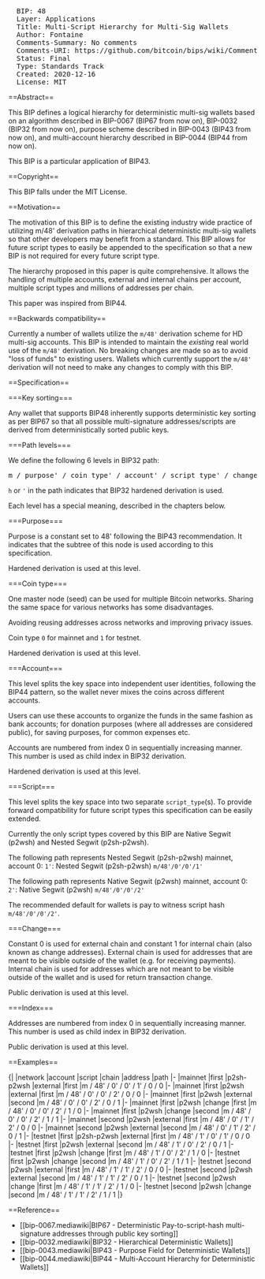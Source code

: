<pre>
  BIP: 48
  Layer: Applications
  Title: Multi-Script Hierarchy for Multi-Sig Wallets
  Author: Fontaine <dentondevelopment@protonmail.com>
  Comments-Summary: No comments
  Comments-URI: https://github.com/bitcoin/bips/wiki/Comments:BIP-0048
  Status: Final
  Type: Standards Track
  Created: 2020-12-16
  License: MIT
</pre>

==Abstract==

This BIP defines a logical hierarchy for deterministic multi-sig wallets based on an algorithm
described in BIP-0067 (BIP67 from now on), BIP-0032 (BIP32 from now on), purpose scheme described in
BIP-0043 (BIP43 from now on), and multi-account hierarchy described in
BIP-0044 (BIP44 from now on).

This BIP is a particular application of BIP43.

==Copyright==

This BIP falls under the MIT License.

==Motivation==

The motivation of this BIP is to define the existing industry wide practice of utilizing  m/48'
derivation paths in hierarchical deterministic multi-sig wallets so that other developers may
benefit from a standard. This BIP allows for future script types to easily be appended to the
specification so that a new BIP is not required for every future script type.

The hierarchy proposed in this paper is quite comprehensive. It allows the handling of
multiple accounts, external and internal chains per account, multiple script types and
millions of addresses per chain.

This paper was inspired from BIP44.

==Backwards compatibility==

Currently a number of wallets utilize the ‎<code>m/48'</code> derivation scheme for HD multi-sig accounts.
This BIP is intended to maintain the *existing* real world use of the ‎<code>m/48'</code> derivation.
No breaking changes are made so as to avoid "loss of funds" to existing users.
Wallets which currently support the ‎<code>m/48'</code> derivation will not need to make any changes
to comply with this BIP.

==Specification==

===Key sorting===

Any wallet that supports BIP48 inherently supports deterministic key sorting as per BIP67 so that all possible
multi-signature addresses/scripts are derived from deterministically sorted public keys.

===Path levels===

We define the following 6 levels in BIP32 path:

<pre>
m / purpose' / coin_type' / account' / script_type' / change / address_index
</pre>

<code>h</code> or <code>'</code> in the path indicates that BIP32 hardened derivation is used.

Each level has a special meaning, described in the chapters below.

===Purpose===

Purpose is a constant set to 48' following the BIP43 recommendation.
It indicates that the subtree of this node is used according to this specification.

Hardened derivation is used at this level.

===Coin type===

One master node (seed) can be used for multiple Bitcoin networks.
Sharing the same space for various networks has some disadvantages.

Avoiding reusing addresses across networks and improving privacy issues.

Coin type <code>0</code> for mainnet and <code>1</code> for testnet.

Hardened derivation is used at this level.

===Account===

This level splits the key space into independent user identities, following the BIP44 pattern,
so the wallet never mixes the coins across different accounts.

Users can use these accounts to organize the funds in the same
fashion as bank accounts; for donation purposes (where all
addresses are considered public), for saving purposes,
for common expenses etc.

Accounts are numbered from index 0 in sequentially increasing manner.
This number is used as child index in BIP32 derivation.

Hardened derivation is used at this level.

===Script===

This level splits the key space into two separate <code>script_type</code>(s). To provide
forward compatibility for future script types this specification can be easily extended.

Currently the only script types covered by this BIP are Native Segwit (p2wsh) and
Nested Segwit (p2sh-p2wsh).

The following path represents Nested Segwit (p2sh-p2wsh) mainnet, account 0:
<code>1'</code>: Nested Segwit (p2sh-p2wsh) <code>m/48'/0'/0'/1'</code></br>

The following path represents Native Segwit (p2wsh) mainnet, account 0:
<code>2'</code>: Native Segwit (p2wsh) <code>m/48'/0'/0'/2'</code></br>

The recommended default for wallets is pay to witness script hash <code>m/48'/0'/0'/2'</code>.

===Change===

Constant 0 is used for external chain and constant 1 for internal chain (also
known as change addresses). External chain is used for addresses that are meant
to be visible outside of the wallet (e.g. for receiving payments). Internal
chain is used for addresses which are not meant to be visible outside of the
wallet and is used for return transaction change.

Public derivation is used at this level.

===Index===

Addresses are numbered from index 0 in sequentially increasing manner.
This number is used as child index in BIP32 derivation.

Public derivation is used at this level.

==Examples==

{|
|network
|account
|script
|chain
|address
|path
|-
|mainnet
|first
|p2sh-p2wsh
|external
|first
|m / 48' / 0' / 0' / 1' / 0 / 0
|-
|mainnet
|first
|p2wsh
|external
|first
|m / 48' / 0' / 0' / 2' / 0 / 0
|-
|mainnet
|first
|p2wsh
|external
|second
|m / 48' / 0' / 0' / 2' / 0 / 1
|-
|mainnet
|first
|p2wsh
|change
|first
|m / 48' / 0' / 0' / 2' / 1 / 0
|-
|mainnet
|first
|p2wsh
|change
|second
|m / 48' / 0' / 0' / 2' / 1 / 1
|-
|mainnet
|second
|p2wsh
|external
|first
|m / 48' / 0' / 1' / 2' / 0 / 0
|-
|mainnet
|second
|p2wsh
|external
|second
|m / 48' / 0' / 1' / 2' / 0 / 1
|-
|testnet
|first
|p2sh-p2wsh
|external
|first
|m / 48' / 1' / 0' / 1' / 0 / 0
|-
|testnet
|first
|p2wsh
|external
|second
|m / 48' / 1' / 0' / 2' / 0 / 1
|-
|testnet
|first
|p2wsh
|change
|first
|m / 48' / 1' / 0' / 2' / 1 / 0
|-
|testnet
|first
|p2wsh
|change
|second
|m / 48' / 1' / 0' / 2' / 1 / 1
|-
|testnet
|second
|p2wsh
|external
|first
|m / 48' / 1' / 1' / 2' / 0 / 0
|-
|testnet
|second
|p2wsh
|external
|second
|m / 48' / 1' / 1' / 2' / 0 / 1
|-
|testnet
|second
|p2wsh
|change
|first
|m / 48' / 1' / 1' / 2' / 1 / 0
|-
|testnet
|second
|p2wsh
|change
|second
|m / 48' / 1' / 1' / 2' / 1 / 1
|}


==Reference==

* [[bip-0067.mediawiki|BIP67 - Deterministic Pay-to-script-hash multi-signature addresses through public key sorting]]
* [[bip-0032.mediawiki|BIP32 - Hierarchical Deterministic Wallets]]
* [[bip-0043.mediawiki|BIP43 - Purpose Field for Deterministic Wallets]]
* [[bip-0044.mediawiki|BIP44 - Multi-Account Hierarchy for Deterministic Wallets]]
